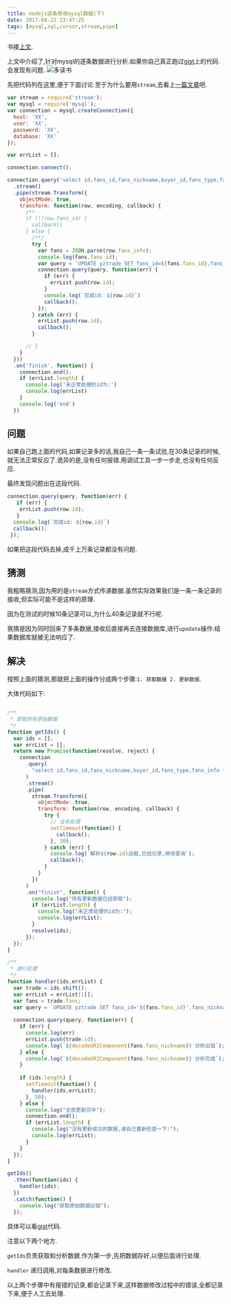 ```yaml
---
title: nodejs逐条修改mysql数据(下)
date: 2017-08-22 23:47:25
tags: [mysql,sql,cursor,stream,pipe]
---
```


书接[上文](/archive/nodejs%E4%B8%AD%E5%AF%B9mysql%E6%B8%B8%E6%A0%87%E7%9A%84%E6%93%8D%E4%BD%9C/).

上文中介绍了,针对mysql的逐条数据进行分析.如果你自己真正跑过[gist](https://gist.github.com/StoneRen/b64ff25b43903616ae095dea1961fc8c)上的代码.会发现有问题.
![多读书](http://s1.jiasucloud.com/blog/image/6af89bc8gw1f8sehf3x4jj20k00k0q7c.jpg-sm)


先把代码列在这里,便于下面讨论.至于为什么要用`stream`,去看上[一篇文章](/archive/nodejs%E4%B8%AD%E5%AF%B9mysql%E6%B8%B8%E6%A0%87%E7%9A%84%E6%93%8D%E4%BD%9C/)吧.


<!-- more -->

```js
var stream = require('stream');
var mysql = require('mysql');
var connection = mysql.createConnection({
  host: 'XX',
  user: 'XX',
  password: 'XX',
  database: 'XX'
});

var errList = [];

connection.connect();

connection.query('select id,fans_id,fans_nickname,buyer_id,fans_type,fans_info from yztrade')
  .stream()
  .pipe(stream.Transform({
    objectMode: true,
    transform: function(row, encoding, callback) {
      /**
      if (!!row.fans_id) {
        callback()
      } else {
        /**/
        try {
          var fans = JSON.parse(row.fans_info);
          console.log(fans.fans_id);
          var query = `UPDATE yztrade SET fans_id=${fans.fans_id},fans_nickname='${fans.fans_nickname}',buyer_id=${fans.buyer_id},fans_type=${fans.fans_type} where id=${row.id}`;
          connection.query(query, function(err) {
            if (err) {
              errList.push(row.id);
            }
            console.log(`完成id: ${row.id}`)
            callback();
          });
        } catch (err) {
          errList.push(row.id);
          callback();
        }

      // }
    }
  }))
  .on('finish', function() {
    connection.end();
    if (errList.length) {
      console.log('未正常处理的id为:')
      console.log(errList)
    }
    console.log('end')
  })
```

## 问题

如果自己跑上面的代码,如果记录多的话,我自己一条一条试验,在30条记录的时候,就无法正常反应了.诡异的是,没有任何报错.用调试工具一步一步走,也没有任何反应.

最终发现问题出在这段代码.

```js
connection.query(query, function(err) {
   if (err) {
    errList.push(row.id);
   }
  console.log(`完成id: ${row.id}`)
  callback();
 });
```
如果把这段代码去掉,成千上万条记录都没有问题.



## 猜测
我粗略猜测,因为用的是`stream`方式传递数据.虽然实际效果我们是一条一条记录的接收,但实际可能不是这样的原理.

因为在测试的时候10条记录可以,为什么40条记录就不行呢.

我猜是因为同时回来了多条数据,接收后直接再去连接数据库,进行`upodate`操作.结果数据库就被无法响应了.

## 解决

按照上面的猜测,那就把上面的操作分成两个步骤:`1. 获取数据 2. 更新数据`.

大体代码如下:

```js

/**
 * 获取所有原始数据
 */
function getIds() {
  var ids = [];
  var errList = [];
  return new Promise(function(resolve, reject) {
    connection
      .query(
        "select id,fans_id,fans_nickname,buyer_id,fans_type,fans_info from yztrade"
      )
      .stream()
      .pipe(
        stream.Transform({
          objectMode: true,
          transform: function(row, encoding, callback) {
            try {
              // 业务处理
              setTimeout(function() {
                callback();
              }, 30);
            } catch (err) {
              console.log(`解析${row.id}出粗,已经记录,继续查询`);
              callback();
            }
          }
        })
      )
      .on("finish", function() {
        console.log("所有更新数据已经获取");
        if (errList.length) {
          console.log("未正常处理的id为:");
          console.log(errList);
        }
        resolve(ids);
      });
  });
}

/**
 * 进行处理
 */
function handler(ids,errList) {
  var trade = ids.shift();
  var errList = errList||[];
  var fans = trade.fans;
  var query = `UPDATE yztrade SET fans_id='${fans.fans_id}',fans_nickname='${fans.fans_nickname}',buyer_id='${fans.buyer_id}',fans_type='${fans.fans_type}' where id=${trade.id}`;
 
  connection.query(query, function(err) {
    if (err) {
      console.log(err)
      errList.push(trade.id);
      console.log(`${decodeURIComponent(fans.fans_nickname)} 分析出错`);
    } else {
      console.log(`${decodeURIComponent(fans.fans_nickname)} 分析完成`);
    }
    
    if (ids.length) {
      setTimeout(function() {
        handler(ids,errList);
      }, 50);
    } else {
      console.log("全部更新完毕");
      connection.end();
      if (errList.length) {
        console.log("没有更新成功的数据,请自己重新检查一下:");
        console.log(errList);
      }
    }
  });
}

getIds()
  .then(function(ids) {
    handler(ids);
  })
  .catch(function() {
    console.log("获取原始数据出错");
  });
 ```


具体可以看[gist](https://gist.github.com/StoneRen/b362b00613c408407ef5e821549015f1)代码.

注意以下两个地方.

`getIds`负责获取和分析数据.作为第一步,先把数据存好,以便后面进行处理.

`handler` 递归调用,对每条数据进行修改.

以上两个步骤中有报错的记录,都会记录下来,这样数据修改过程中的错误,全都记录下来,便于人工去处理.
